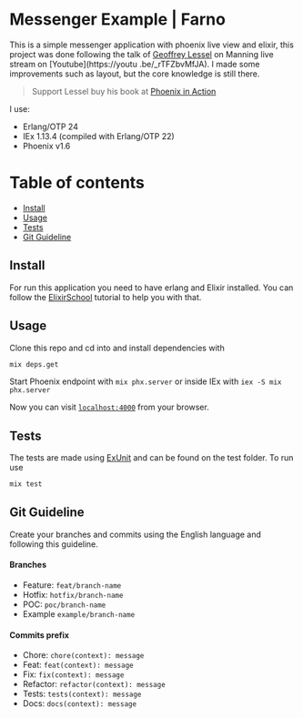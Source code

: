 # Messenger Example | Farno 

This is a simple messenger application with phoenix live view and elixir, this project was done following the talk of [Geoffrey Lessel](https://twitter.com/geolessel) on Manning live stream on [Youtube](https://youtu .be/_rTFZbvMfJA). I made some improvements such as layout, but the core knowledge is still there.

> Support Lessel buy his book at [Phoenix in Action](http://phoenixinaction.com)

I use:
- Erlang/OTP 24
- IEx 1.13.4 (compiled with Erlang/OTP 22)
- Phoenix v1.6 

Table of contents
=================

  * [Install](#install)
  * [Usage](#usage)
  * [Tests](#tests)
  * [Git Guideline](#git-guideline)

## Install
For run this application you need to have erlang and Elixir installed. You can follow the [ElixirSchool](https://elixirschool.com/en/lessons/basics/basics#installing-elixir-1) tutorial to help you with that.  

## Usage
Clone this repo and cd into and install dependencies with 

```bash 
mix deps.get
```

Start Phoenix endpoint with `mix phx.server` or inside IEx with `iex -S mix phx.server`

Now you can visit [`localhost:4000`](http://localhost:4000) from your browser.


## Tests

The tests are made using [ExUnit](https://hexdocs.pm/ex_unit/main/ExUnit.html) and can be found on the test folder. To run use

```bash
mix test
```

## Git Guideline
Create your branches and commits using the English language and following this guideline.

#### Branches
- Feature:  `feat/branch-name`
- Hotfix: `hotfix/branch-name`
- POC: `poc/branch-name`
- Example `example/branch-name`

#### Commits prefix
- Chore: `chore(context): message`
- Feat: `feat(context): message`
- Fix: `fix(context): message`
- Refactor: `refactor(context): message`
- Tests: `tests(context): message`
- Docs: `docs(context): message`

